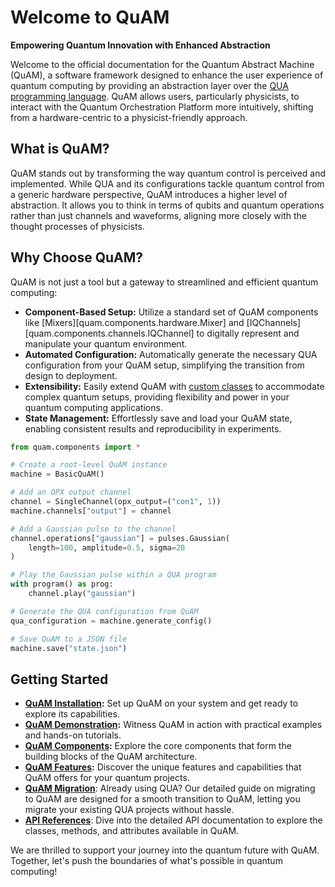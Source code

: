 # Welcome to QuAM

**Empowering Quantum Innovation with Enhanced Abstraction**

Welcome to the official documentation for the Quantum Abstract Machine (QuAM), a software framework designed to enhance the user experience of quantum computing by providing an abstraction layer over the [QUA programming language](https://docs.quantum-machines.co/). QuAM allows users, particularly physicists, to interact with the Quantum Orchestration Platform more intuitively, shifting from a hardware-centric to a physicist-friendly approach.

## What is QuAM?
QuAM stands out by transforming the way quantum control is perceived and implemented. While QUA and its configurations tackle quantum control from a generic hardware perspective, QuAM introduces a higher level of abstraction. It allows you to think in terms of qubits and quantum operations rather than just channels and waveforms, aligning more closely with the thought processes of physicists.

## Why Choose QuAM?

QuAM is not just a tool but a gateway to streamlined and efficient quantum computing: 
<div class="grid" markdown>

- **Component-Based Setup:** Utilize a standard set of QuAM components like [Mixers][quam.components.hardware.Mixer] and [IQChannels][quam.components.channels.IQChannel] to digitally represent and manipulate your quantum environment.
- **Automated Configuration:** Automatically generate the necessary QUA configuration from your QuAM setup, simplifying the transition from design to deployment.
- **Extensibility:** Easily extend QuAM with [custom classes](components/custom-components.md) to accommodate complex quantum setups, providing flexibility and power in your quantum computing applications.
- **State Management:** Effortlessly save and load your QuAM state, enabling consistent results and reproducibility in experiments.

```python
from quam.components import *

# Create a root-level QuAM instance
machine = BasicQuAM()

# Add an OPX output channel
channel = SingleChannel(opx_output=("con1", 1))
machine.channels["output"] = channel

# Add a Gaussian pulse to the channel
channel.operations["gaussian"] = pulses.Gaussian(
    length=100, amplitude=0.5, sigma=20
)

# Play the Gaussian pulse within a QUA program
with program() as prog:
    channel.play("gaussian")

# Generate the QUA configuration from QuAM
qua_configuration = machine.generate_config()

# Save QuAM to a JSON file
machine.save("state.json")
```
</div>


## Getting Started

- **[QuAM Installation](installation.md):** Set up QuAM on your system and get ready to explore its capabilities.
- **[QuAM Demonstration](demonstration.md):** Witness QuAM in action with practical examples and hands-on tutorials.
- **[QuAM Components](components/index.md):** Explore the core components that form the building blocks of the QuAM architecture.
- **[QuAM Features](features/index.md):** Discover the unique features and capabilities that QuAM offers for your quantum projects.
- **[QuAM Migration](migrating-to-quam.md)**: Already using QUA? Our detailed guide on migrating to QuAM are designed for a smooth transition to QuAM, letting you migrate your existing QUA projects without hassle.
- **[API References](API_references/index.md)**: Dive into the detailed API documentation to explore the classes, methods, and attributes available in QuAM.

We are thrilled to support your journey into the quantum future with QuAM. Together, let's push the boundaries of what's possible in quantum computing!
